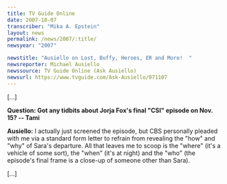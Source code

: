 ```yaml
---
title: TV Guide Online
date: 2007-10-07
transcriber: "Mika A. Epstein"
layout: news
permalink: /news/2007/:title/
newsyear: "2007"

newstitle: "Ausiello on Lost, Buffy, Heroes, ER and More!  "
newsreporter: Michael Ausiello
newssource: TV Guide Online (Ask Ausiello)
newsurl: https://www.tvguide.com/Ask-Ausiello/071107
---
```

[...]

**Question: Got any tidbits about Jorja Fox's final "CSI" episode on Nov. 15? -- Tami**

**Ausiello:** I actually just screened the episode, but CBS personally pleaded with me via a standard form letter to refrain from revealing the "how" and "why" of Sara's departure. All that leaves me to scoop is the "where" (it's a vehicle of some sort), the "when" (it's at night) and the "who" (the episode's final frame is a close-up of someone other than Sara).

[...]
